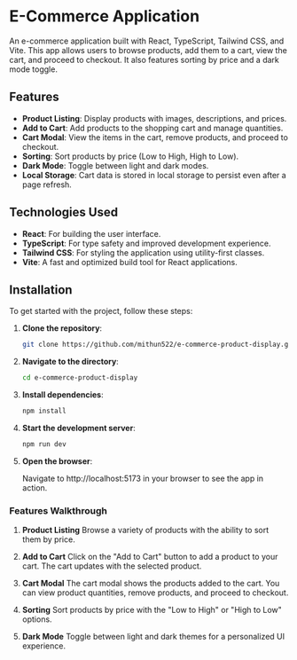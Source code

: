 # E-Commerce Application

An e-commerce application built with React, TypeScript, Tailwind CSS, and Vite. This app allows users to browse products, add them to a cart, view the cart, and proceed to checkout. It also features sorting by price and a dark mode toggle.

## Features

- **Product Listing**: Display products with images, descriptions, and prices.
- **Add to Cart**: Add products to the shopping cart and manage quantities.
- **Cart Modal**: View the items in the cart, remove products, and proceed to checkout.
- **Sorting**: Sort products by price (Low to High, High to Low).
- **Dark Mode**: Toggle between light and dark modes.
- **Local Storage**: Cart data is stored in local storage to persist even after a page refresh.

## Technologies Used

- **React**: For building the user interface.
- **TypeScript**: For type safety and improved development experience.
- **Tailwind CSS**: For styling the application using utility-first classes.
- **Vite**: A fast and optimized build tool for React applications.

## Installation

To get started with the project, follow these steps:

1. **Clone the repository**:

   ```bash
   git clone https://github.com/mithun522/e-commerce-product-display.git
2. **Navigate to the directory**:

   ```bash
   cd e-commerce-product-display
3. **Install dependencies**:

   ```bash
   npm install
4. **Start the development server**:

   ```bash
   npm run dev

5. **Open the browser**:

   Navigate to http://localhost:5173 in your browser to see the app in action.

### Features Walkthrough

1. **Product Listing**
Browse a variety of products with the ability to sort them by price.

2. **Add to Cart**
Click on the "Add to Cart" button to add a product to your cart. The cart updates with the selected product.

3. **Cart Modal**
The cart modal shows the products added to the cart. You can view product quantities, remove products, and proceed to checkout.

4. **Sorting**
Sort products by price with the "Low to High" or "High to Low" options.

5. **Dark Mode**
Toggle between light and dark themes for a personalized UI experience.